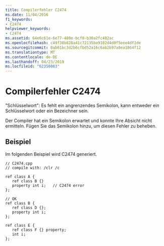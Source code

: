 ```yaml
---
title: Compilerfehler C2474
ms.date: 11/04/2016
f1_keywords:
- C2474
helpviewer_keywords:
- C2474
ms.assetid: 64e6c61e-6e77-480e-bcf0-b30a2fc482ac
ms.openlocfilehash: c49f38b828a41c72135ba9182d4d0f5eee4df1de
ms.sourcegitcommit: 0ab61bc3d2b6cfbd52a16c6ab2b97a8ea1864f12
ms.translationtype: MT
ms.contentlocale: de-DE
ms.lasthandoff: 04/23/2019
ms.locfileid: "62350883"
---
```

# <a name="compiler-error-c2474"></a>Compilerfehler C2474

"Schlüsselwort": Es fehlt ein angrenzendes Semikolon, kann entweder ein Schlüsselwort oder ein Bezeichner sein.

Der Compiler hat ein Semikolon erwartet und konnte Ihre Absicht nicht ermitteln. Fügen Sie das Semikolon hinzu, um diesen Fehler zu beheben.

## <a name="example"></a>Beispiel

Im folgenden Beispiel wird C2474 generiert.

```
// C2474.cpp
// compile with: /clr /c

ref class A {
   ref class B {}
   property int i;   // C2474 error
};

// OK
ref class B {
   ref class D {};
   property int i;
};

ref class E {
   ref class F {} property;
   int i;
};
```